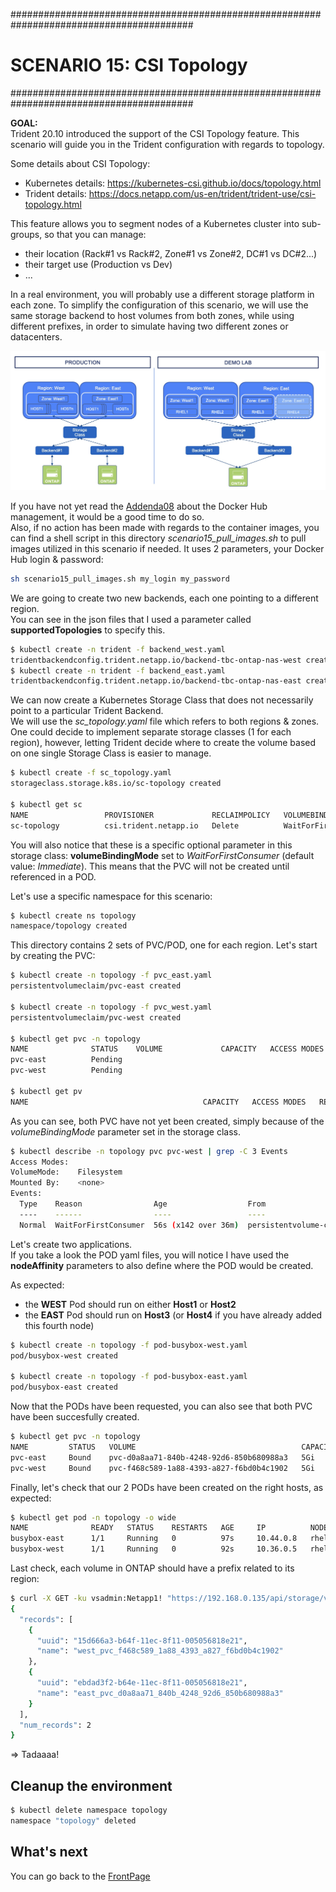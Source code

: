 #########################################################################################
# SCENARIO 15: CSI Topology
#########################################################################################

**GOAL:**  
Trident 20.10 introduced the support of the CSI Topology feature. This scenario will guide you in the Trident configuration with regards to topology.  

Some details about CSI Topology:

- Kubernetes details: https://kubernetes-csi.github.io/docs/topology.html
- Trident details: https://docs.netapp.com/us-en/trident/trident-use/csi-topology.html  

This feature allows you to segment nodes of a Kubernetes cluster into sub-groups, so that you can manage:
- their location (Rack#1 vs Rack#2, Zone#1 vs Zone#2, DC#1 vs DC#2...)
- their target use (Production vs Dev)
- ...

In a real environment, you will probably use a different storage platform in each zone. To simplify the configuration of this scenario, we will use the same storage backend to host volumes from both zones, while using different prefixes, in order to simulate having two different zones or datacenters.

<p align="center"><img src="Images/scenario15.jpg"></p>

If you have not yet read the [Addenda08](../../Addendum/Addenda08) about the Docker Hub management, it would be a good time to do so.  
Also, if no action has been made with regards to the container images, you can find a shell script in this directory _scenario15_pull_images.sh_ to pull images utilized in this scenario if needed. It uses 2 parameters, your Docker Hub login & password:

```bash
sh scenario15_pull_images.sh my_login my_password
```

We are going to create two new backends, each one pointing to a different region.  
You can see in the json files that I used a parameter called **supportedTopologies** to specify this.

```bash
$ kubectl create -n trident -f backend_west.yaml
tridentbackendconfig.trident.netapp.io/backend-tbc-ontap-nas-west created
$ kubectl create -n trident -f backend_east.yaml
tridentbackendconfig.trident.netapp.io/backend-tbc-ontap-nas-east created
```

We can now create a Kubernetes Storage Class that does not necessarily point to a particular Trident Backend.  
We will use the _sc_topology.yaml_ file which refers to both regions & zones. One could decide to implement separate storage classes (1 for each region), however, letting Trident decide where to create the volume based on one single Storage Class is easier to manage.

```bash
$ kubectl create -f sc_topology.yaml
storageclass.storage.k8s.io/sc-topology created

$ kubectl get sc
NAME                 PROVISIONER             RECLAIMPOLICY   VOLUMEBINDINGMODE      ALLOWVOLUMEEXPANSION   AGE
sc-topology          csi.trident.netapp.io   Delete          WaitForFirstConsumer   false                  6m39s
```

You will also notice that these is a specific optional parameter in this storage class: **volumeBindingMode** set to _WaitForFirstConsumer_ (default value: _Immediate_).  This means that the PVC will not be created until referenced in a POD.  

Let's use a specific namespace for this scenario:  

```bash
$ kubectl create ns topology
namespace/topology created
```

This directory contains 2 sets of PVC/POD, one for each region. Let's start by creating the PVC:

```bash
$ kubectl create -n topology -f pvc_east.yaml
persistentvolumeclaim/pvc-east created

$ kubectl create -n topology -f pvc_west.yaml
persistentvolumeclaim/pvc-west created

$ kubectl get pvc -n topology
NAME              STATUS    VOLUME             CAPACITY   ACCESS MODES   STORAGECLASS    AGE
pvc-east          Pending                                                sc-topology     2s
pvc-west          Pending                                                sc-topology     2s

$ kubectl get pv
NAME                                       CAPACITY   ACCESS MODES   RECLAIM POLICY   STATUS   CLAIM                  STORAGECLASS        REASON   AGE
```

As you can see, both PVC have not yet been created, simply because of the _volumeBindingMode_ parameter set in the storage class.  

```bash
$ kubectl describe -n topology pvc pvc-west | grep -C 3 Events
Access Modes:
VolumeMode:    Filesystem
Mounted By:    <none>
Events:
  Type    Reason                Age                  From                         Message
  ----    ------                ----                 ----                         -------
  Normal  WaitForFirstConsumer  56s (x142 over 36m)  persistentvolume-controller  waiting for first consumer to be created before binding
```

Let's create two applications.  
If you take a look the POD yaml files, you will notice I have used the **nodeAffinity** parameters to also define where the POD would be created.

As expected:

- the **WEST** Pod should run on either **Host1** or **Host2**
- the **EAST** Pod should run on **Host3** (or **Host4** if you have already added this fourth node)

```bash
$ kubectl create -n topology -f pod-busybox-west.yaml
pod/busybox-west created

$ kubectl create -n topology -f pod-busybox-east.yaml
pod/busybox-east created
```

Now that the PODs have been requested, you can also see that both PVC have been succesfully created.

```bash
$ kubectl get pvc -n topology
NAME         STATUS   VOLUME                                     CAPACITY   ACCESS MODES   STORAGECLASS     AGE
pvc-east     Bound    pvc-d0a8aa71-840b-4248-92d6-850b680988a3   5Gi        RWX            sc-topology      15h
pvc-west     Bound    pvc-f468c589-1a88-4393-a827-f6bd0b4c1902   5Gi        RWX            sc-topology      15h
```

Finally, let's check that our 2 PODs have been created on the right hosts, as expected:

```bash
$ kubectl get pod -n topology -o wide
NAME              READY   STATUS    RESTARTS   AGE     IP          NODE    NOMINATED NODE   READINESS GATES
busybox-east      1/1     Running   0          97s     10.44.0.8   rhel3   <none>           <none>
busybox-west      1/1     Running   0          92s     10.36.0.5   rhel2   <none>           <none>
```

Last check, each volume in ONTAP should have a prefix related to its region:

```bash
$ curl -X GET -ku vsadmin:Netapp1! "https://192.168.0.135/api/storage/volumes?name=*st_pvc*" -H "accept: application/json"
{
  "records": [
    {
      "uuid": "15d666a3-b64f-11ec-8f11-005056818e21",
      "name": "west_pvc_f468c589_1a88_4393_a827_f6bd0b4c1902"
    },
    {
      "uuid": "ebdad3f2-b64e-11ec-8f11-005056818e21",
      "name": "east_pvc_d0a8aa71_840b_4248_92d6_850b680988a3"
    }
  ],
  "num_records": 2
}
```

=> Tadaaaa!

## Cleanup the environment

```bash
$ kubectl delete namespace topology
namespace "topology" deleted
```

## What's next

You can go back to the [FrontPage](https://github.com/YvosOnTheHub/LabNetApp)